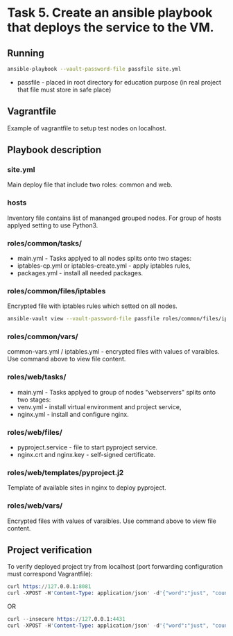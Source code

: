 # Task 5. Create an ansible playbook that deploys the service to the VM.


## Running
```sh
ansible-playbook --vault-password-file passfile site.yml
```
* passfile - placed in root directory for education purpose (in real project that file must store in safe place)


## Vagrantfile
Example of vagrantfile to setup test nodes on localhost.


## Playbook description
### site.yml
Main deploy file that include two roles: common and web.

### hosts
Inventory file contains list of mananged grouped nodes. For group of hosts applyed setting to use Python3.

### roles/common/tasks/
* main.yml - Tasks applyed to all nodes splits onto two stages:
* iptables-cp.yml or iptables-create.yml - apply iptables rules, 
* packages.yml - install all needed packages.

### roles/common/files/iptables
Encrypted file with iptables rules which setted on all nodes.
```sh
ansible-vault view --vault-password-file passfile roles/common/files/iptables
```

### roles/common/vars/
common-vars.yml / iptables.yml - encrypted files with values of varaibles. Use command above to view file content.

### roles/web/tasks/
* main.yml - Tasks applyed to group of nodes "webservers" splits onto two stages:
* venv.yml - install virtual environment and project service, 
* nginx.yml - install and configure nginx.

### roles/web/files/
* pyproject.service - file to start pyproject service.
* nginx.crt and nginx.key - self-signed certificate.

### roles/web/templates/pyproject.j2
Template of available sites in nginx to deploy pyproject.

### roles/web/vars/
Encrypted files with values of varaibles. Use command above to view file content.


## Project verification
To verify deployed project try from localhost (port forwarding configuration must correspond Vagrantfile):
```s
curl https://127.0.0.1:8081
curl -XPOST -H'Content-Type: application/json' -d'{"word":"just", "count": 5}' https://127.0.0.1:8081
```
OR
```s
curl --insecure https://127.0.0.1:4431
curl -XPOST -H'Content-Type: application/json' -d'{"word":"just", "count": 5}' --insecure https://127.0.0.1:4431
```

